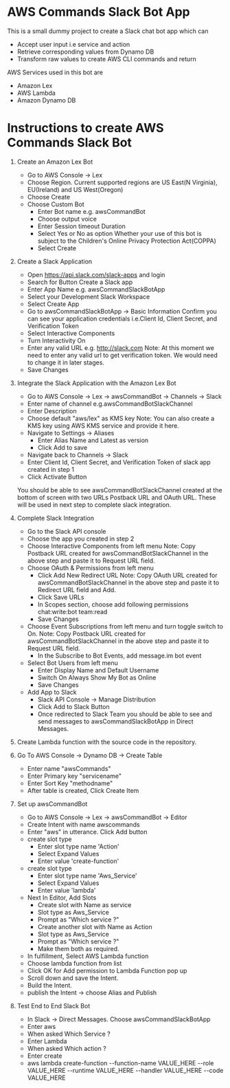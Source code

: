 # AWS Commands Slack Bot App
This is a  small dummy project to create a Slack chat bot app which can 
- Accept user input i.e service and action 
- Retrieve corresponding values from Dynamo DB
- Transform raw values to create AWS CLI commands and return

AWS Services used in this bot are 
- Amazon Lex
- AWS Lambda
- Amazon Dynamo DB

# Instructions to create AWS Commands Slack Bot

1. Create an Amazon Lex Bot
    * Go to AWS Console -> Lex
    * Choose Region. 
        Current supported regions are US East(N Virginia), EU(Ireland) and US West(Oregon)
    * Choose Create
    * Choose Custom Bot
        * Enter Bot name e.g. awsCommandBot
        * Choose output voice
        * Enter Session timeout Duration
        * Select Yes or No as option 
          Whether your use of this bot is subject to the  Children's Online Privacy Protection Act(COPPA)
        * Select Create

2. Create a Slack Application
    * Open https://api.slack.com/slack-apps and login
    * Search for Button Create a Slack app
    * Enter App Name e.g. awsCommandSlackBotApp
    * Select your Development Slack Workspace
    * Select Create App
    * Go to awsCommandSlackBotApp -> Basic Information
        Confirm you can see your application credentials i.e.Client Id, Client Secret, and Verification Token
    * Select Interactive Components 
    * Turn Interactivity On
    * Enter any valid URL e.g. http://slack.com
        Note: At this moment we need to enter any valid url to get verification token. We would need to change it in later stages.
    * Save Changes


3. Integrate the Slack Application with the Amazon Lex Bot
    * Go to AWS Console -> Lex -> awsCommandBot -> Channels -> Slack
    * Enter name of channel e.g.awsCommandBotSlackChannel
    * Enter Description
    * Choose default "aws/lex" as KMS key 
        Note: You can also create a KMS key using AWS KMS service and provide it here.
    * Navigate to Settings -> Aliases
        * Enter Alias Name and Latest as version
        * Click Add to save
    * Navigate back to Channels -> Slack
    * Enter Client Id, Client Secret, and Verification Token
    of slack app created in step 1
    * Click Activate Button

    You should be able to see awsCommandBotSlackChannel created at the bottom of screen with two URLs Postback URL and OAuth URL. These will be used in next step to complete slack integration.

4. Complete Slack Integration
    * Go to the Slack API console
    * Choose the app you created in step 2
    * Choose Interactive Components from left menu
        Note: Copy Postback URL created for awsCommandBotSlackChannel in the above step and paste it to Request URL field.
    * Choose OAuth & Permissions from left menu
        * Click Add New Redirect URL
            Note: Copy OAuth URL created for awsCommandBotSlackChannel in the above step and paste it to Redirect URL field and Add.
        * Click Save URLs
        * In Scopes section, choose add following permissions
            chat:write:bot
            team:read
        * Save Changes
    * Choose Event Subscriptions from left menu and turn toggle switch to On.
        Note: Copy Postback URL created for                 awsCommandBotSlackChannel in the above step and paste it to Request URL field.
        * In the Subscribe to Bot Events, add message.im bot event
    * Select Bot Users from left menu 
        * Enter Display Name and Default Username
        * Switch On  Always Show My Bot as Online 
        * Save Changes
    * Add App to Slack
        * Slack API Console -> Manage Distribution
        * Click Add to Slack Button
        * Once redirected to Slack Team you should be able to see and send messages to awsCommandSlackBotApp in Direct Messages.

5. Create Lambda function with the source code in the repository.

6. Go To AWS Console -> Dynamo DB -> Create Table 
    *  Enter name "awsCommands"
    * Enter Primary key "servicename"
    * Enter Sort Key "methodname"
    * After table is created, Click Create Item
    



7. Set up awsCommandBot
    * Go to AWS Console -> Lex -> awsCommandBot -> Editor
    * Create Intent with name awscommands
    * Enter "aws" in utterance. Click Add button
    * create slot type
        * Enter slot type name 'Action'
        * Select Expand Values
        * Enter value 'create-function'
    * create slot type
        * Enter slot type name 'Aws_Service'
        * Select Expand Values
        * Enter value 'lambda'
    * Next In Editor, Add Slots
        * Create slot with Name as service
        * Slot type as Aws_Service
        * Prompt as "Which service ?"
        * Create another slot with  Name as Action
        * Slot type as Aws_Service
        * Prompt as "Which service ?"
        * Make them both as required.
    * In fulfillment, Select AWS Lambda function
    * Choose lambda function from list
    * Click OK for Add permission to Lambda Function pop up
    * Scroll down and save the Intent.
    * Build the Intent.
    * publish the Intent -> choose Alias and Publish

8. Test End to End Slack Bot
   * In Slack -> Direct Messages. Choose awsCommandSlackBotApp
   * Enter aws
   * When asked Which Service ?
   * Enter Lambda
   * When asked Which action ?
   * Enter create
   * aws lambda create-function  --function-name VALUE_HERE --role VALUE_HERE --runtime VALUE_HERE --handler VALUE_HERE --code VALUE_HERE
